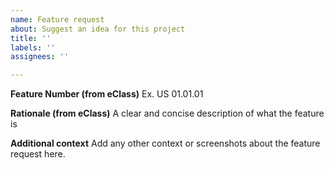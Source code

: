 ```yaml
---
name: Feature request
about: Suggest an idea for this project
title: ''
labels: ''
assignees: ''

---
```


**Feature Number (from eClass)**
Ex. US 01.01.01

**Rationale (from eClass)**
A clear and concise description of what the feature is

**Additional context**
Add any other context or screenshots about the feature request here.
